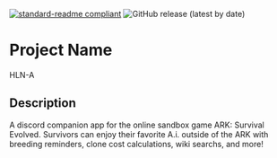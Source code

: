 [![standard-readme compliant](https://img.shields.io/badge/readme%20style-standard-brightgreen.svg?style=flat-square)](https://github.com/ALCHElVlY/standard-readme) ![GitHub release (latest by date)](https://img.shields.io/github/v/release/ALCHElVlY/hln-a)
<h1>Project Name</h1>
</p>HLN-A</p>

<h2>Description</h2>
<p>A discord companion app for the online sandbox game ARK: Survival Evolved. Survivors can enjoy their favorite A.i. outside of the ARK with breeding reminders, clone cost calculations, wiki searchs, and more!</p>
